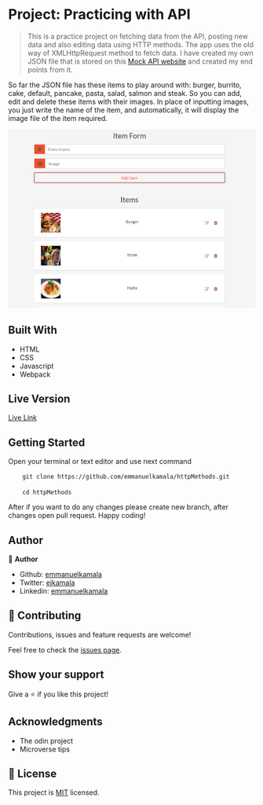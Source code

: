 # Project: Practicing with API

> This is a practice project on fetching data from the API, posting new data and also editing data using HTTP methods. The app uses the old way of XMLHttpRequest method to fetch data. I have created my own JSON file that is stored on this <a href="https://mockapi.io/">Mock API website</a> and created my end points from it. 

So far the JSON file has these items to play around with: burger, burrito, cake, default, pancake, pasta, salad, salmon and steak. So you can add, edit and delete these items with their images. In place of inputting images, you just write the name of the item, and automatically, it will display the image file of the item required.


![screenshot](./dist/img/items.png)


## Built With

- HTML
- CSS
- Javascript
- Webpack


## Live Version

[Live Link](https://emmanuelkamala.github.io/httpMethods/)


## Getting Started

Open your terminal or text editor and use next command

        git clone https://github.com/emmanuelkamala/httpMethods.git

        cd httpMethods

After if you want to do any changes please create new branch, after changes open pull request.
Happy coding! 


## Author

👤 **Author**

- Github: [emmanuelkamala](https://github.com/emmanuelkamala)
- Twitter: [ejkamala](https://twitter.com/ejkamala)
- Linkedin: [emmanuelkamala](https://linkedin.com/in/emmanuelkamala)

## 🤝 Contributing

Contributions, issues and feature requests are welcome!

Feel free to check the [issues page](issues/).

## Show your support

Give a ⭐️ if you like this project!

## Acknowledgments

- The odin project
- Microverse tips

## 📝 License

This project is [MIT](lic.url) licensed.
